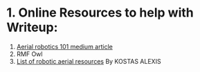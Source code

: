 

# 1. Online Resources to help with Writeup:

1. [Aerial robotics 101 medium article](https://medium.com/r3plica/aerial-robotics-101-introduction-f6eeb88c760f) 
2. RMF Owl
3. [List of robotic aerial resources](http://www.kostasalexis.com/literature-and-links1.html) By KOSTAS ALEXIS


